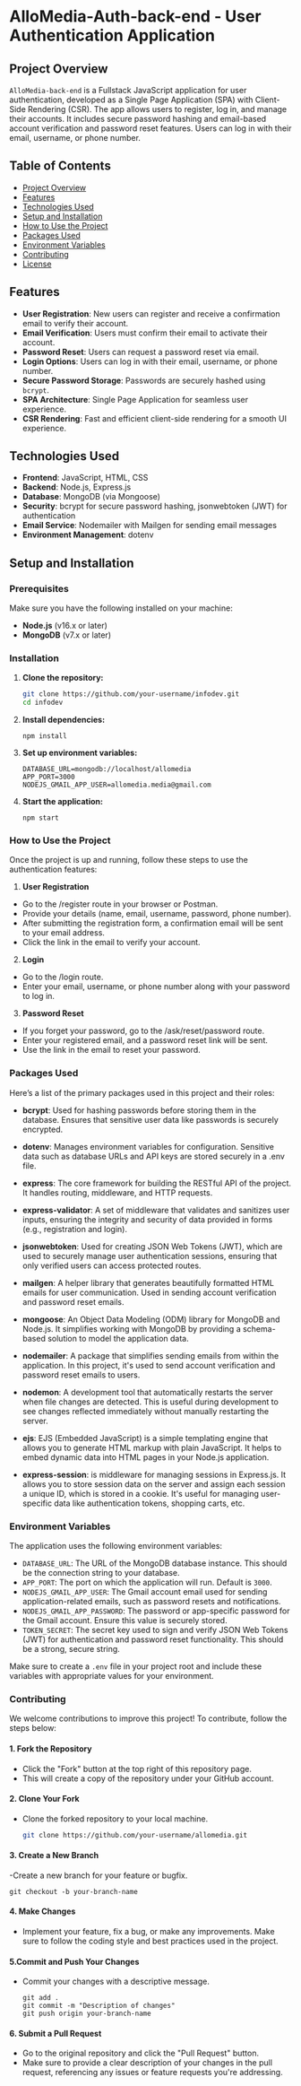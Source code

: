 # AlloMedia-Auth-back-end - User Authentication Application

## Project Overview

`AlloMedia-back-end` is a Fullstack JavaScript application for user authentication, developed as a Single Page Application (SPA) with Client-Side Rendering (CSR). The app allows users to register, log in, and manage their accounts. It includes secure password hashing and email-based account verification and password reset features. Users can log in with their email, username, or phone number.

## Table of Contents

- [Project Overview](#project-overview)
- [Features](#features)
- [Technologies Used](#technologies-used)
- [Setup and Installation](#setup-and-installation)
- [How to Use the Project](#how-to-use-the-project)
- [Packages Used](#packages-used)
- [Environment Variables](#environment-variables)
- [Contributing](#contributing)
- [License](#license)

## Features

- **User Registration**: New users can register and receive a confirmation email to verify their account.
- **Email Verification**: Users must confirm their email to activate their account.
- **Password Reset**: Users can request a password reset via email.
- **Login Options**: Users can log in with their email, username, or phone number.
- **Secure Password Storage**: Passwords are securely hashed using `bcrypt`.
- **SPA Architecture**: Single Page Application for seamless user experience.
- **CSR Rendering**: Fast and efficient client-side rendering for a smooth UI experience.

## Technologies Used

- **Frontend**: JavaScript, HTML, CSS
- **Backend**: Node.js, Express.js
- **Database**: MongoDB (via Mongoose)
- **Security**: bcrypt for secure password hashing, jsonwebtoken (JWT) for authentication
- **Email Service**: Nodemailer with Mailgen for sending email messages
- **Environment Management**: dotenv

## Setup and Installation

### Prerequisites

Make sure you have the following installed on your machine:

- **Node.js** (v16.x or later)
- **MongoDB** (v7.x or later)

### Installation

1. **Clone the repository:**
   ```bash
   git clone https://github.com/your-username/infodev.git
   cd infodev
   ```

2. **Install dependencies:**
   ```bach
   npm install
   ```

3. **Set up environment variables:**
   ```bach
   DATABASE_URL=mongodb://localhost/allomedia
   APP_PORT=3000
   NODEJS_GMAIL_APP_USER=allomedia.media@gmail.com
   ```

4. **Start the application:**
   ```bach
   npm start
   ```

### How to Use the Project

Once the project is up and running, follow these steps to use the authentication features:

1. **User Registration**

- Go to the /register route in your browser or Postman.
- Provide your details (name, email, username, password, phone number).
- After submitting the registration form, a confirmation email will be sent to your email address.
- Click the link in the email to verify your account.

2. **Login**

- Go to the /login route.
- Enter your email, username, or phone number along with your password to log in.

3. **Password Reset**

- If you forget your password, go to the /ask/reset/password route.
- Enter your registered email, and a password reset link will be sent.
- Use the link in the email to reset your password.

### Packages Used

Here’s a list of the primary packages used in this project and their roles:

- **bcrypt**: Used for hashing passwords before storing them in the database. Ensures that sensitive user data like passwords is securely encrypted.

- **dotenv**: Manages environment variables for configuration. Sensitive data such as database URLs and API keys are stored securely in a .env file.

- **express**: The core framework for building the RESTful API of the project. It handles routing, middleware, and HTTP requests.

- **express-validator**: A set of middleware that validates and sanitizes user inputs, ensuring the integrity and security of data provided in forms (e.g., registration and login).

- **jsonwebtoken**: Used for creating JSON Web Tokens (JWT), which are used to securely manage user authentication sessions, ensuring that only verified users can access protected routes.

- **mailgen**: A helper library that generates beautifully formatted HTML emails for user communication. Used in sending account verification and password reset emails.

- **mongoose**: An Object Data Modeling (ODM) library for MongoDB and Node.js. It simplifies working with MongoDB by providing a schema-based solution to model the application data.

- **nodemailer**: A package that simplifies sending emails from within the application. In this project, it's used to send account verification and password reset emails to users.

- **nodemon**: A development tool that automatically restarts the server when file changes are detected. This is useful during development to see changes reflected immediately without manually restarting the server.

- **ejs**: EJS (Embedded JavaScript) is a simple templating engine that allows you to generate HTML markup with plain JavaScript. It helps to embed dynamic data into HTML pages in your Node.js application.

- **express-session**: is middleware for managing sessions in Express.js. It allows you to store session data on the server and assign each session a unique ID, which is stored in a cookie. It's useful for managing user-specific data like authentication tokens, shopping carts, etc.

### Environment Variables

The application uses the following environment variables:

- `DATABASE_URL`: The URL of the MongoDB database instance. This should be the connection string to your database.
- `APP_PORT`: The port on which the application will run. Default is `3000`.
- `NODEJS_GMAIL_APP_USER`: The Gmail account email used for sending application-related emails, such as password resets and notifications.
- `NODEJS_GMAIL_APP_PASSWORD`: The password or app-specific password for the Gmail account. Ensure this value is securely stored.
- `TOKEN_SECRET`: The secret key used to sign and verify JSON Web Tokens (JWT) for authentication and password reset functionality. This should be a strong, secure string.

Make sure to create a `.env` file in your project root and include these variables with appropriate values for your environment.

### Contributing

We welcome contributions to improve this project! To contribute, follow the steps below:

#### 1. Fork the Repository
- Click the "Fork" button at the top right of this repository page.
- This will create a copy of the repository under your GitHub account.

#### 2. Clone Your Fork
- Clone the forked repository to your local machine.

   ```bash
   git clone https://github.com/your-username/allomedia.git
   ```

#### 3. Create a New Branch
-Create a new branch for your feature or bugfix.

   ```bach
   git checkout -b your-branch-name
   ```

#### 4. Make Changes
- Implement your feature, fix a bug, or make any improvements. Make sure to follow the coding style and best practices used in the project.

#### 5.Commit and Push Your Changes
- Commit your changes with a descriptive message.

   ```bach
   git add .
   git commit -m "Description of changes"
   git push origin your-branch-name
   ```

#### 6. Submit a Pull Request
- Go to the original repository and click the "Pull Request" button.
- Make sure to provide a clear description of your changes in the pull request, referencing any issues or feature requests you're addressing.
